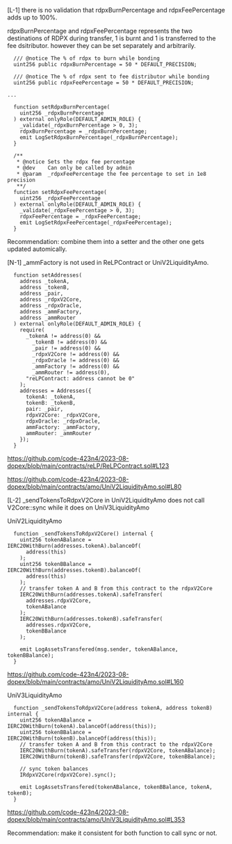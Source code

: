 [L-1] there is no validation that rdpxBurnPercentage and rdpxFeePercentage adds up to 100%.

rdpxBurnPercentage and rdpxFeePercentage represents the two destinations of RDPX during transfer, 1 is burnt and 1 is transferred to the fee dsitributor. however they can be set separately and arbitrarily. 

```solidity
  /// @notice The % of rdpx to burn while bonding
  uint256 public rdpxBurnPercentage = 50 * DEFAULT_PRECISION;

  /// @notice The % of rdpx sent to fee distributor while bonding
  uint256 public rdpxFeePercentage = 50 * DEFAULT_PRECISION;

...

  function setRdpxBurnPercentage(
    uint256 _rdpxBurnPercentage
  ) external onlyRole(DEFAULT_ADMIN_ROLE) {
    _validate(_rdpxBurnPercentage > 0, 3);
    rdpxBurnPercentage = _rdpxBurnPercentage;
    emit LogSetRdpxBurnPercentage(_rdpxBurnPercentage);
  }

  /**
   * @notice Sets the rdpx fee percentage
   * @dev    Can only be called by admin
   * @param  _rdpxFeePercentage the fee percentage to set in 1e8 precision
   **/
  function setRdpxFeePercentage(
    uint256 _rdpxFeePercentage
  ) external onlyRole(DEFAULT_ADMIN_ROLE) {
    _validate(_rdpxFeePercentage > 0, 3);
    rdpxFeePercentage = _rdpxFeePercentage;
    emit LogSetRdpxFeePercentage(_rdpxFeePercentage);
  }

```

Recommendation:
combine them into a setter and the other one gets updated automically.


[N-1] _ammFactory is not used in ReLPContract or UniV2LiquidityAmo.

```solidity
  function setAddresses(
    address _tokenA,
    address _tokenB,
    address _pair,
    address _rdpxV2Core,
    address _rdpxOracle,
    address _ammFactory,
    address _ammRouter
  ) external onlyRole(DEFAULT_ADMIN_ROLE) {
    require(
      _tokenA != address(0) &&
        _tokenB != address(0) &&
        _pair != address(0) &&
        _rdpxV2Core != address(0) &&
        _rdpxOracle != address(0) &&
        _ammFactory != address(0) &&
        _ammRouter != address(0),
      "reLPContract: address cannot be 0"
    );
    addresses = Addresses({
      tokenA: _tokenA,
      tokenB: _tokenB,
      pair: _pair,
      rdpxV2Core: _rdpxV2Core,
      rdpxOracle: _rdpxOracle,
      ammFactory: _ammFactory,
      ammRouter: _ammRouter
    });
  }
```
https://github.com/code-423n4/2023-08-dopex/blob/main/contracts/reLP/ReLPContract.sol#L123

https://github.com/code-423n4/2023-08-dopex/blob/main/contracts/amo/UniV2LiquidityAmo.sol#L80


[L-2] _sendTokensToRdpxV2Core in UniV2LiquidityAmo does not call V2Core::sync while it does on UniV3LiquidityAmo

UniV2LiquidityAmo
```solidity
  function _sendTokensToRdpxV2Core() internal {
    uint256 tokenABalance = IERC20WithBurn(addresses.tokenA).balanceOf(
      address(this)
    );
    uint256 tokenBBalance = IERC20WithBurn(addresses.tokenB).balanceOf(
      address(this)
    );
    // transfer token A and B from this contract to the rdpxV2Core
    IERC20WithBurn(addresses.tokenA).safeTransfer(
      addresses.rdpxV2Core,
      tokenABalance
    );
    IERC20WithBurn(addresses.tokenB).safeTransfer(
      addresses.rdpxV2Core,
      tokenBBalance
    );

    emit LogAssetsTransfered(msg.sender, tokenABalance, tokenBBalance);
  }
```

https://github.com/code-423n4/2023-08-dopex/blob/main/contracts/amo/UniV2LiquidityAmo.sol#L160


UniV3LiquidityAmo
```solidity
  function _sendTokensToRdpxV2Core(address tokenA, address tokenB) internal {
    uint256 tokenABalance = IERC20WithBurn(tokenA).balanceOf(address(this));
    uint256 tokenBBalance = IERC20WithBurn(tokenB).balanceOf(address(this));
    // transfer token A and B from this contract to the rdpxV2Core
    IERC20WithBurn(tokenA).safeTransfer(rdpxV2Core, tokenABalance);
    IERC20WithBurn(tokenB).safeTransfer(rdpxV2Core, tokenBBalance);

    // sync token balances
    IRdpxV2Core(rdpxV2Core).sync();

    emit LogAssetsTransfered(tokenABalance, tokenBBalance, tokenA, tokenB);
  }
```
https://github.com/code-423n4/2023-08-dopex/blob/main/contracts/amo/UniV3LiquidityAmo.sol#L353

Recommendation: make it consistent for both function to call sync or not.

